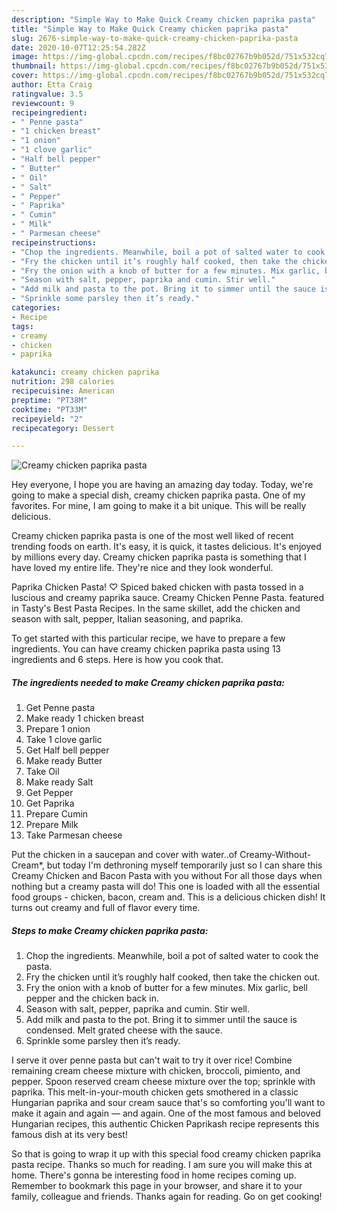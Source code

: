```yaml
---
description: "Simple Way to Make Quick Creamy chicken paprika pasta"
title: "Simple Way to Make Quick Creamy chicken paprika pasta"
slug: 2676-simple-way-to-make-quick-creamy-chicken-paprika-pasta
date: 2020-10-07T12:25:54.282Z
image: https://img-global.cpcdn.com/recipes/f8bc02767b9b052d/751x532cq70/creamy-chicken-paprika-pasta-recipe-main-photo.jpg
thumbnail: https://img-global.cpcdn.com/recipes/f8bc02767b9b052d/751x532cq70/creamy-chicken-paprika-pasta-recipe-main-photo.jpg
cover: https://img-global.cpcdn.com/recipes/f8bc02767b9b052d/751x532cq70/creamy-chicken-paprika-pasta-recipe-main-photo.jpg
author: Etta Craig
ratingvalue: 3.5
reviewcount: 9
recipeingredient:
- " Penne pasta"
- "1 chicken breast"
- "1 onion"
- "1 clove garlic"
- "Half bell pepper"
- " Butter"
- " Oil"
- " Salt"
- " Pepper"
- " Paprika"
- " Cumin"
- " Milk"
- " Parmesan cheese"
recipeinstructions:
- "Chop the ingredients. Meanwhile, boil a pot of salted water to cook the pasta."
- "Fry the chicken until it’s roughly half cooked, then take the chicken out."
- "Fry the onion with a knob of butter for a few minutes. Mix garlic, bell pepper and the chicken back in."
- "Season with salt, pepper, paprika and cumin. Stir well."
- "Add milk and pasta to the pot. Bring it to simmer until the sauce is condensed. Melt grated cheese with the sauce."
- "Sprinkle some parsley then it’s ready."
categories:
- Recipe
tags:
- creamy
- chicken
- paprika

katakunci: creamy chicken paprika 
nutrition: 298 calories
recipecuisine: American
preptime: "PT38M"
cooktime: "PT33M"
recipeyield: "2"
recipecategory: Dessert

---
```



![Creamy chicken paprika pasta](https://img-global.cpcdn.com/recipes/f8bc02767b9b052d/751x532cq70/creamy-chicken-paprika-pasta-recipe-main-photo.jpg)

Hey everyone, I hope you are having an amazing day today. Today, we're going to make a special dish, creamy chicken paprika pasta. One of my favorites. For mine, I am going to make it a bit unique. This will be really delicious.

Creamy chicken paprika pasta is one of the most well liked of recent trending foods on earth. It's easy, it is quick, it tastes delicious. It's enjoyed by millions every day. Creamy chicken paprika pasta is something that I have loved my entire life. They're nice and they look wonderful.

Paprika Chicken Pasta! ♡ Spiced baked chicken with pasta tossed in a luscious and creamy paprika sauce. Creamy Chicken Penne Pasta. featured in Tasty&#39;s Best Pasta Recipes. In the same skillet, add the chicken and season with salt, pepper, Italian seasoning, and paprika.


To get started with this particular recipe, we have to prepare a few ingredients. You can have creamy chicken paprika pasta using 13 ingredients and 6 steps. Here is how you cook that.

<!--inarticleads1-->

##### The ingredients needed to make Creamy chicken paprika pasta:

1. Get  Penne pasta
1. Make ready 1 chicken breast
1. Prepare 1 onion
1. Take 1 clove garlic
1. Get Half bell pepper
1. Make ready  Butter
1. Take  Oil
1. Make ready  Salt
1. Get  Pepper
1. Get  Paprika
1. Prepare  Cumin
1. Prepare  Milk
1. Take  Parmesan cheese


Put the chicken in a saucepan and cover with water..of Creamy-Without-Cream*, but today I&#39;m dethroning myself temporarily just so I can share this Creamy Chicken and Bacon Pasta with you without For all those days when nothing but a creamy pasta will do! This one is loaded with all the essential food groups - chicken, bacon, cream and. This is a delicious chicken dish! It turns out creamy and full of flavor every time. 

<!--inarticleads2-->

##### Steps to make Creamy chicken paprika pasta:

1. Chop the ingredients. Meanwhile, boil a pot of salted water to cook the pasta.
1. Fry the chicken until it’s roughly half cooked, then take the chicken out.
1. Fry the onion with a knob of butter for a few minutes. Mix garlic, bell pepper and the chicken back in.
1. Season with salt, pepper, paprika and cumin. Stir well.
1. Add milk and pasta to the pot. Bring it to simmer until the sauce is condensed. Melt grated cheese with the sauce.
1. Sprinkle some parsley then it’s ready.


I serve it over penne pasta but can&#39;t wait to try it over rice! Combine remaining cream cheese mixture with chicken, broccoli, pimiento, and pepper. Spoon reserved cream cheese mixture over the top; sprinkle with paprika. This melt-in-your-mouth chicken gets smothered in a classic Hungarian paprika and sour cream sauce that&#39;s so comforting you&#39;ll want to make it again and again — and again. One of the most famous and beloved Hungarian recipes, this authentic Chicken Paprikash recipe represents this famous dish at its very best! 

So that is going to wrap it up with this special food creamy chicken paprika pasta recipe. Thanks so much for reading. I am sure you will make this at home. There's gonna be interesting food in home recipes coming up. Remember to bookmark this page in your browser, and share it to your family, colleague and friends. Thanks again for reading. Go on get cooking!

